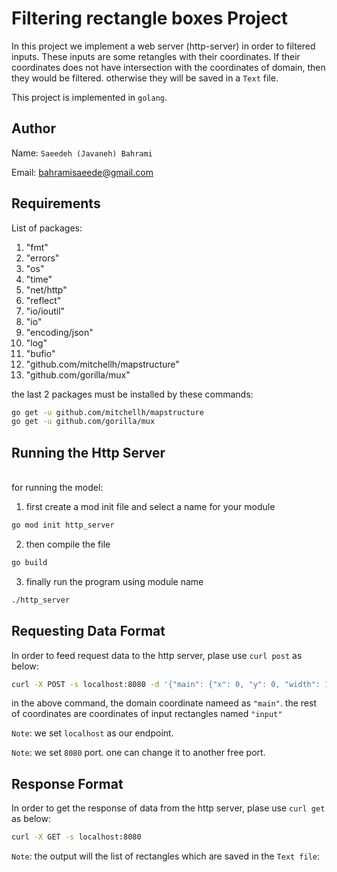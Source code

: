 # Filtering rectangle boxes Project
In this project we implement a web server (http-server) in order to filtered inputs. These inputs are some retangles with their coordinates. If their coordinates does not have intersection with the coordinates of domain, then they would be filtered. otherwise they will be saved in a `Text` file.

This project is implemented in `golang`.


## Author
Name: `Saeedeh (Javaneh) Bahrami`

Email: bahramisaeede@gmail.com


## Requirements
List of packages:
1. "fmt"
2. "errors"
3. "os"
4. "time"
5. "net/http"
6. "reflect"
7. "io/ioutil"
8. "io"
9. "encoding/json"
10. "log"
11. "bufio"
12. "github.com/mitchellh/mapstructure"
13. "github.com/gorilla/mux"


the last 2 packages must be installed by these commands:

```bash
go get -u github.com/mitchellh/mapstructure
go get -u github.com/gorilla/mux

```

## Running the Http Server
<br>for running the model:
1. first create a mod init file and select a name for your module
```bash
go mod init http_server
```

2. then compile the file
```bash
go build
```

3. finally run the program using module name
```bash
./http_server
```


## Requesting Data Format
In order to feed request data to the http server, plase use `curl post` as below:
```bash
curl -X POST -s localhost:8080 -d '{"main": {"x": 0, "y": 0, "width": 10, "height": 20}, "input": [{"x": 2, "y": 18, "width": 5, "height":4},{"x": -1, "y": -1, "width": 5, "height": 4}]}'

```

in the above command, the domain coordinate nameed as `"main"`.
the rest of coordinates are coordinates of input rectangles named `"input"`

`Note`: we set `localhost` as our endpoint.

`Note`: we set `8080` port. one can change it to another free port.


## Response Format
In order to get the response of data from the http server, plase use `curl get` as below:

```bash
curl -X GET -s localhost:8080
```

`Note`: the output will the list of rectangles which are saved in the `Text file`:
